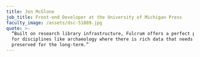 ```yaml
---
title: Jon McGlone
job_title: Front-end Developer at the University of Michigan Press
faculty_image: /assets/dsc-51089.jpg
quote: >-
  “Built on research library infrastructure, Fulcrum offers a perfect platform
  for disciplines like archaeology where there is rich data that needs to be
  preserved for the long-term.”
---
```


